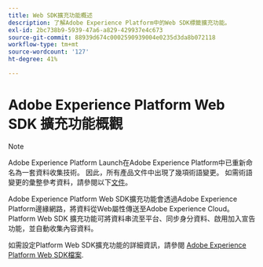 ```yaml
---
title: Web SDK擴充功能概述
description: 了解Adobe Experience Platform中的Web SDK標籤擴充功能。
exl-id: 2bc738b9-5939-47a6-a829-429937e4c673
source-git-commit: 88939d674c0002590939004e0235d3da8b072118
workflow-type: tm+mt
source-wordcount: '127'
ht-degree: 41%

---
```


# Adobe Experience Platform Web SDK 擴充功能概觀

>[!NOTE]
>
>Adobe Experience Platform Launch在Adobe Experience Platform中已重新命名為一套資料收集技術。 因此，所有產品文件中出現了幾項術語變更。 如需術語變更的彙整參考資料，請參閱以下[文件](../../../term-updates.md)。

Adobe Experience Platform Web SDK擴充功能會透過Adobe Experience Platform邊緣網路，將資料從Web屬性傳送至Adobe Experience Cloud。  Platform Web SDK 擴充功能可將資料串流至平台、同步身分資料、啟用加入宣告功能，並自動收集內容資料。

如需設定Platform Web SDK擴充功能的詳細資訊，請參閱 [Adobe Experience Platform Web SDK檔案](../../../../edge/extension/web-sdk-extension-configuration.md).
